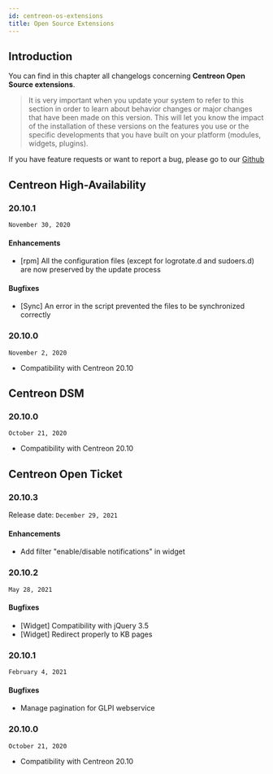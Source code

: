 ```yaml
---
id: centreon-os-extensions
title: Open Source Extensions
---
```


## Introduction

You can find in this chapter all changelogs concerning **Centreon Open Source
extensions**.

> It is very important when you update your system to refer to this
> section in order to learn about behavior changes or major changes that
> have been made on this version. This will let you know the impact of
> the installation of these versions on the features you use or the
> specific developments that you have built on your platform (modules,
> widgets, plugins).

If you have feature requests or want to report a bug, please go to our
[Github](https://github.com/centreon/centreon/issues/new/choose)

## Centreon High-Availability

### 20.10.1

`November 30, 2020`

#### Enhancements

- [rpm] All the configuration files (except for logrotate.d and sudoers.d)
  are now preserved by the update process

#### Bugfixes

- [Sync] An error in the script prevented the files to be synchronized
  correctly

### 20.10.0

`November 2, 2020`

- Compatibility with Centreon 20.10

## Centreon DSM

### 20.10.0

`October 21, 2020`

- Compatibility with Centreon 20.10

## Centreon Open Ticket

### 20.10.3

Release date: `December 29, 2021`

#### Enhancements

- Add filter "enable/disable notifications" in widget

### 20.10.2

`May 28, 2021`

#### Bugfixes

- [Widget] Compatibility with jQuery 3.5
- [Widget] Redirect properly to KB pages

### 20.10.1

`February 4, 2021`

#### Bugfixes

- Manage pagination for GLPI webservice

### 20.10.0

`October 21, 2020`

- Compatibility with Centreon 20.10
